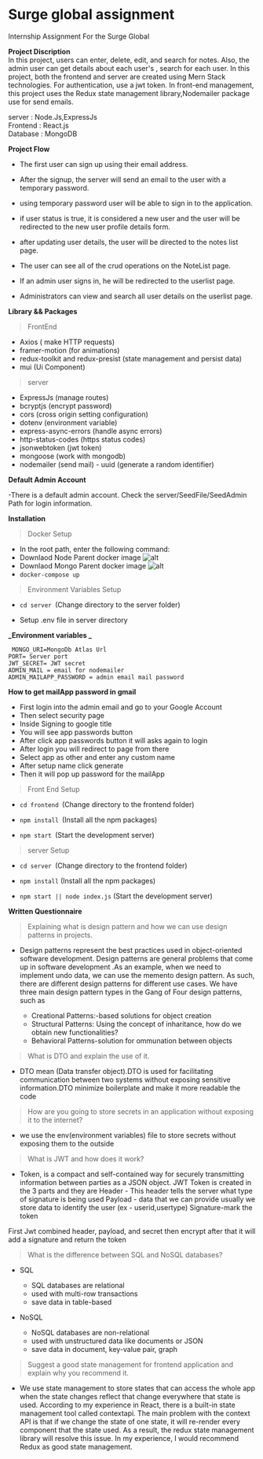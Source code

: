 # Surge global assignment

Internship Assignment For the Surge Global

**Project Discription**<br/>
In this project, users can enter, delete, edit, and search for notes. Also, the admin user can get details about each user's , search for each user. In this project, both the frontend and server are created using Mern Stack technologies. For authentication, use a jwt token. In front-end management, this project uses the Redux state management library,Nodemailer package use for send emails.

server : Node.Js,ExpressJs<br/>
Frontend : React.js<br/>
Database : MongoDB<br/>

**Project Flow**<br/>

- The first user can sign up using their email address.

- After the signup, the server will send an email to the user with a temporary password.

- using temporary password user will be able to sign in to the application.

- if user status is true, it is considered a new user and the user will be redirected to the new user profile details form.

- after updating user details, the user will be directed to the notes list page.

- The user can see all of the crud operations on the NoteList page.

- If an admin user signs in, he will be redirected to the userlist page.

- Administrators can view and search all user details on the userlist page.

**Library && Packages**

> FrontEnd

- Axios ( make HTTP requests)
- framer-motion (for animations)
- redux-toolkit and redux-presist (state management and persist data)
- mui (Ui Component)

> server

- ExpressJs (manage routes)
- bcryptjs (encrypt password)
- cors (cross origin setting configuration)
- dotenv (environment variable)
- express-async-errors (handle async errors)
- http-status-codes (https status codes)
- jsonwebtoken (jwt token)
- mongoose (work with mongodb)
- nodemailer (send mail) - uuid (generate a random identifier)

**Default Admin Account**

-There is a default admin account. Check the server/SeedFile/SeedAdmin Path for login information.

**Installation**

> Docker Setup

- In the root path, enter the following command:
- Downlaod Node Parent docker image ![alt](https://hub.docker.com/_/node)
- Downlaod Mongo Parent docker image ![alt](https://hub.docker.com/_/mongo)
- `docker-compose up`

> Environment Variables Setup

- `cd server `(Change directory to the server folder)

- Setup .env file in server directory

**_Environment variables _**</br>

` MONGO_URI=MongoDb Atlas Url`</br>
`PORT= Server port ` </br>
`JWT_SECRET= JWT secret ` </br>
`ADMIN_MAIL = email for nodemailer ` </br>
`ADMIN_MAILAPP_PASSWORD = admin email mail password ` </br>

**How to get mailApp password in gmail**

- First login into the admin email and go to your Google Account
- Then select security page
- Inside Signing to google title
- You will see app passwords button
- After click app passwords button it will asks again to login
- After login you will redirect to page from there
- Select app as other and enter any custom name
- After setup name click generate
- Then it will pop up password for the mailApp

> Front End Setup

- `cd frontend `(Change directory to the frontend folder)

- `npm install `(Install all the npm packages)

- `npm start `(Start the development server)

> server Setup

- `cd server `(Change directory to the frontend folder)

- `npm install` (Install all the npm packages)

- `npm start || node index.js` (Start the development server)

**Written Questionnaire**

> Explaining what is design pattern and how we can use design patterns in
> projects.

- Design patterns represent the best practices used in object-oriented software development. Design patterns are general problems that come up in software development .As an example, when we need to implement undo data, we can use the memento design pattern. As such, there are different design patterns for different use cases. We have three main design pattern types in the Gang of Four design patterns, such as

  - Creational Patterns:-based solutions for object creation
  - Structural Patterns: Using the concept of inharitance, how do we obtain new functionalities?
  - Behavioral Patterns-solution for ommunation between objects

> What is DTO and explain the use of it.

- DTO mean (Data transfer object).DTO is used for facilitating communication between two systems without exposing sensitive information.DTO minimize boilerplate and make it more readable the code

> How are you going to store secrets in an application without exposing it to the
> internet?

- we use the env(environment variables) file to store secrets without exposing them to the outside

> What is JWT and how does it work?

- Token, is a compact and self-contained way for securely transmitting information between parties as a JSON object. JWT Token is created in the 3 parts and they are
  Header - This header tells the server what type of signature is being used
  Payload - data that we can provide usually we store data to identify the user (ex - userid,usertype)
  Signature-mark the token

First Jwt combined header, payload, and secret then encrypt after that it will add a signature and return the token

> What is the difference between SQL and NoSQL databases?

- SQL

  - SQL databases are relational
  - used with multi-row transactions
  - save data in table-based

- NoSQL
  - NoSQL databases are non-relational
  - used with unstructured data like documents or JSON
  - save data in document, key-value pair, graph

> Suggest a good state management for frontend application and explain why you recommend it.

- We use state management to store states that can access the whole app when the state changes reflect that change everywhere that state is used. According to my experience in React, there is a built-in state management tool called contextapi. The main problem with the context API is that if we change the state of one state, it will re-render every component that the state used. As a result, the redux state management library will resolve this issue. In my experience, I would recommend Redux as good state management.
